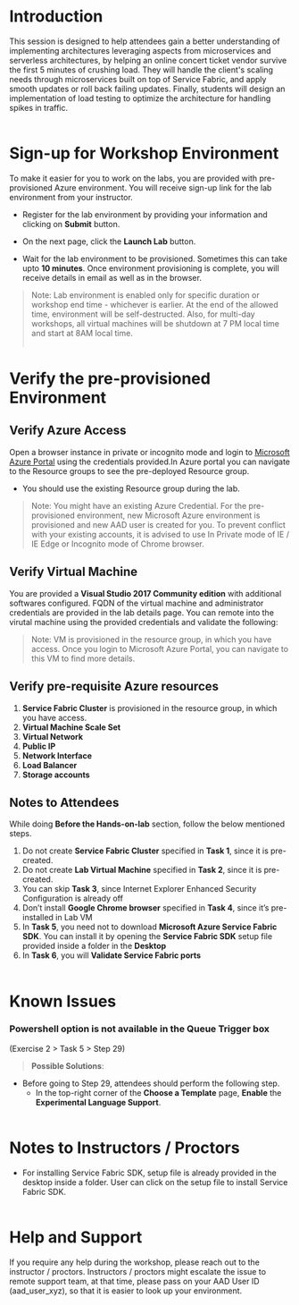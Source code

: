 # Introduction
This session is designed to help attendees gain a better understanding of implementing architectures leveraging aspects from microservices and serverless architectures, by helping an online concert ticket vendor survive the first 5 minutes of crushing load. They will handle the client's scaling needs through microservices built on top of Service Fabric, and apply smooth updates or roll back failing updates. Finally, students will design an implementation of load testing to optimize the architecture for handling spikes in traffic. </br></br>
# Sign-up for Workshop Environment

To make it easier for you to work on the labs, you are provided with pre-provisioned Azure environment. You will receive sign-up link for the lab environment from your instructor. 

* Register for the lab environment by providing your information and clicking on **Submit** button.

* On the next page, click the **Launch Lab** button.
 
* Wait for the lab environment to be provisioned. Sometimes this can take upto **10 minutes**. Once environment provisioning is complete, you will receive details in email as well as in the browser.
 
 > Note: Lab environment is enabled only for specific duration or workshop end time - whichever is earlier. At the end of the allowed time, environment will be self-destructed. Also, for multi-day workshops, all virtual machines will be shutdown at 7 PM local time and start at 8AM local time.</br></br>

# Verify the pre-provisioned Environment

## Verify Azure Access

Open a browser instance in private or incognito mode and login to [Microsoft Azure Portal](https://portal.azure.com) using the credentials provided.In Azure portal you can navigate to the Resource groups to see the pre-deployed Resource group.
* You should use the existing Resource group during the lab.

> Note: You might have an existing Azure Credential. For the pre-provisioned environment, new Microsoft Azure environment is provisioned and new AAD user is created for you. To prevent conflict with your existing accounts, it is advised to use In Private mode of IE / IE Edge or Incognito mode of Chrome browser.

## Verify Virtual Machine
You are provided a **Visual Studio 2017 Community edition** with additional softwares configured. FQDN of the virtual machine and administrator credentials are provided in the lab details page. You can remote into the virutal machine using the provided credentials and validate the following:

> Note: VM is provisioned in the resource group, in which you have access. Once you login to Microsoft Azure Portal, you can navigate to this VM to find more details.
## Verify pre-requisite Azure resources
1. **Service Fabric Cluster** is provisioned in the resource group, in which you have access.  
2. **Virtual Machine Scale Set** 
3. **Virtual Network**
4. **Public IP**
5. **Network Interface**
6. **Load Balancer**
7. **Storage accounts** 

## Notes to Attendees
While doing **Before the Hands-on-lab** section, follow the below mentioned steps.
1. Do not create **Service Fabric Cluster** specified in **Task 1**, since it is pre-created.
2. Do not create **Lab Virtual Machine** specified in **Task 2**, since it is pre-created.
3. You can skip **Task 3**, since Internet Explorer Enhanced Security Configuration is already off  
4. Don’t install **Google Chrome browser** specified in **Task 4**, since it’s pre-installed in Lab VM
5. In **Task 5**, you need not to download **Microsoft Azure Service Fabric SDK**. You can install it by opening the **Service Fabric SDK** setup file provided inside a folder in the **Desktop**
6. In **Task 6**, you will **Validate Service Fabric ports**</br></br>

# Known Issues
### Powershell option is not available in the Queue Trigger box
(Exercise 2 > Task 5 > Step 29)
> **Possible Solutions**:

 * Before going to Step 29, attendees should perform the following step.
   * In the top-right corner of the **Choose a Template** page, **Enable** the **Experimental Language Support**. </br></br>

# Notes to Instructors / Proctors
* For installing Service Fabric SDK, setup file is already provided in the desktop inside a folder. User can click on the setup file to install Service Fabric SDK.</br></br>
# Help and Support

If you require any help during the workshop, please reach out to the instructor / proctors. Instructors / proctors might escalate the issue to remote support team, at that time, please pass on your AAD User ID (aad_user_xyz), so that it is easier to look up your environment.
